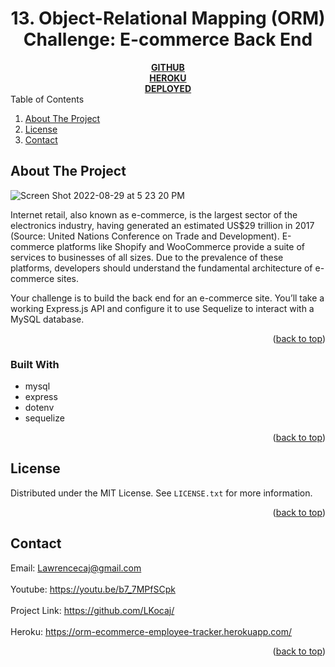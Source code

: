 <div id="top"></div>
<div align="center">
 
  <h1 align="center">13. Object-Relational Mapping (ORM) Challenge: E-commerce Back End</h1>
  <a href="https://github.com/LKocaj/13-ORM-ecommerce-backend"><strong>GITHUB</strong></a>
<br>
  <a href="https://orm-ecommerce-employee-tracker.herokuapp.com/"><strong>HEROKU</strong></a>
<br>
  <a href="https://github.com/LKocaj/13-ORM-ecommerce-backend"><strong>DEPLOYED</strong></a>

</div>



<!-- TABLE OF CONTENTS -->
  <summary>Table of Contents</summary>
  <ol>
    <li>
      <a href="#about-the-project">About The Project</a>
    </li> 
    <li><a href="#license">License</a></li>
    <li><a href="#contact">Contact</a></li>
  </ol>



<!-- ABOUT THE PROJECT -->
## About The Project

![Screen Shot 2022-08-29 at 5 23 20 PM](https://user-images.githubusercontent.com/99697175/187303374-b805c6bc-ab9c-4f3c-b61c-394ee2f97185.png)

Internet retail, also known as e-commerce, is the largest sector of the electronics industry, having generated an estimated US$29 trillion in 2017 (Source: United Nations Conference on Trade and Development). E-commerce platforms like Shopify and WooCommerce provide a suite of services to businesses of all sizes. Due to the prevalence of these platforms, developers should understand the fundamental architecture of e-commerce sites.

Your challenge is to build the back end for an e-commerce site. You’ll take a working Express.js API and configure it to use Sequelize to interact with a MySQL database.

<p align="right">(<a href="#top">back to top</a>)</p>

### Built With

* mysql
* express
* dotenv
* sequelize

<p align="right">(<a href="#top">back to top</a>)</p>

<!-- LICENSE -->
## License

Distributed under the MIT License. See `LICENSE.txt` for more information.

<p align="right">(<a href="#top">back to top</a>)</p>



<!-- CONTACT -->
## Contact

Email: Lawrencecaj@gmail.com
<br>
<br>
Youtube: https://youtu.be/b7_7MPfSCpk
<br>
<br>
Project Link: https://github.com/LKocaj/
<br>
<br>
Heroku: https://orm-ecommerce-employee-tracker.herokuapp.com/

<p align="right">(<a href="#top">back to top</a>)</p>
